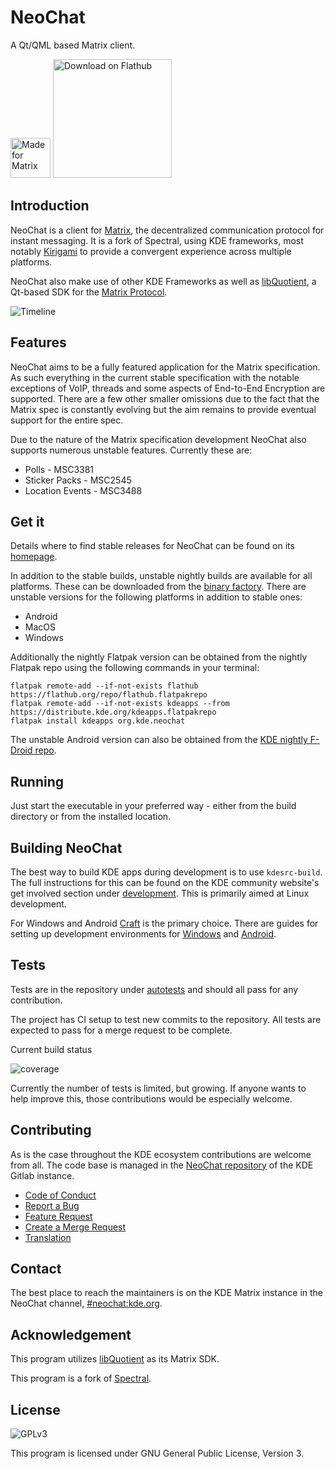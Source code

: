 <!--
    SPDX-FileCopyrightText: 2020-2021 Carl Schwan <carlschwan@kde.org>
    SPDX-FileCopyrightText: 2020-2021 Tobias Fella <tobias.fella@kde.org>
    SPDX-FileCopyrightText: 2023 James Graham <james.h.graham@protonmail.com>
    SPDX-License-Identifier: CC0-1.0
-->

# NeoChat

A Qt/QML based Matrix client.

<a href='https://matrix.org'><img src='https://matrix.org/docs/legacy/made-for-matrix.png' alt='Made for Matrix' height=64 target=_blank /></a>
<a href='https://flathub.org/apps/details/org.kde.neochat'><img width='190px' alt='Download on Flathub' src='https://flathub.org/assets/badges/flathub-badge-i-en.png'/></a>

## Introduction

NeoChat is a client for [Matrix](https://matrix.org), the decentralized communication protocol for instant
messaging. It is a fork of Spectral, using KDE frameworks, most notably [Kirigami](https://invent.kde.org/frameworks/kirigami)
to provide a convergent experience across multiple platforms.

NeoChat also make use of other KDE Frameworks as well as [libQuotient](https://github.com/quotient-im/libQuotient), a
Qt-based SDK for the [Matrix Protocol](https://spec.matrix.org/).

![Timeline](https://cdn.kde.org/screenshots/neochat/application.png)

## Features

NeoChat aims to be a fully featured application for the Matrix specification. As such everything in the current stable specification with the notable exceptions
of VoIP, threads and some aspects of End-to-End Encryption are supported. There are a few other smaller omissions due to the fact that the Matrix spec is constantly
evolving but the aim remains to provide eventual support for the entire spec.

Due to the nature of the Matrix specification development NeoChat also supports numerous unstable features. Currently these are:
- Polls - MSC3381
- Sticker Packs - MSC2545
- Location Events - MSC3488

## Get it

Details where to find stable releases for NeoChat can be found on its [homepage](https://apps.kde.org/neochat).

In addition to the stable builds, unstable nightly builds are available for all platforms. These can be downloaded
from the [binary factory](https://binary-factory.kde.org/). There are unstable versions for the following platforms
in addition to stable ones:
- Android
- MacOS
- Windows

Additionally the nightly Flatpak version can be obtained from the nightly Flatpak repo using the following commands in your terminal:

```
flatpak remote-add --if-not-exists flathub https://flathub.org/repo/flathub.flatpakrepo
flatpak remote-add --if-not-exists kdeapps --from https://distribute.kde.org/kdeapps.flatpakrepo
flatpak install kdeapps org.kde.neochat
```

The unstable Android version can also be obtained from the [KDE nightly F-Droid repo](https://community.kde.org/Android/FDroid).

## Running

Just start the executable in your preferred way - either from the build directory or from the installed location.

## Building NeoChat

The best way to build KDE apps during development is to use `kdesrc-build`. The full instructions for this can be found on
the KDE community website's get involved section under [development](https://community.kde.org/Get_Involved/development). This
is primarily aimed at Linux development.

For Windows and Android [Craft](https://invent.kde.org/packaging/craft) is the primary choice. There are guides for setting up
development environments for [Windows](https://community.kde.org/Get_Involved/development/Windows) and [Android](https://develop.kde.org/docs/packaging/android/building_applications/).

## Tests

Tests are in the repository under [autotests](autotests) and should all pass for any contribution.

The project has CI setup to test new commits to the repository. All tests are expected to pass for a merge request to
be complete.

Current build status

![coverage](https://invent.kde.org/network/neochat/badges/master/pipeline.svg)

Currently the number of tests is limited, but growing. If anyone wants to help improve this, those
contributions would be especially welcome.

## Contributing

As is the case throughout the KDE ecosystem contributions are welcome from all. The code base is managed in the
[NeoChat repository](https://invent.kde.org/network/neochat) of the KDE Gitlab instance.

- [Code of Conduct](https://kde.org/code-of-conduct)
- [Report a Bug](https://bugs.kde.org/enter_bug.cgi?format=guided&product=neochat)
- [Feature Request](https://community.kde.org/Infrastructure/GitLab#Submitting_a_merge_request)
- [Create a Merge Request](https://community.kde.org/Infrastructure/GitLab#Submitting_a_merge_request)
- [Translation](https://community.kde.org/Get_Involved/translation)

## Contact

The best place to reach the maintainers is on the KDE Matrix instance in the NeoChat channel, [#neochat:kde.org](https://matrix.to/#/#neochat:kde.org).

## Acknowledgement

This program utilizes [libQuotient](https://github.com/quotient-im/libQuotient/) as its Matrix SDK.

This program is a fork of [Spectral](https://gitlab.com/spectral-im/spectral/).

## License

![GPLv3](https://www.gnu.org/graphics/gplv3-127x51.png)

This program is licensed under GNU General Public License, Version 3. 

